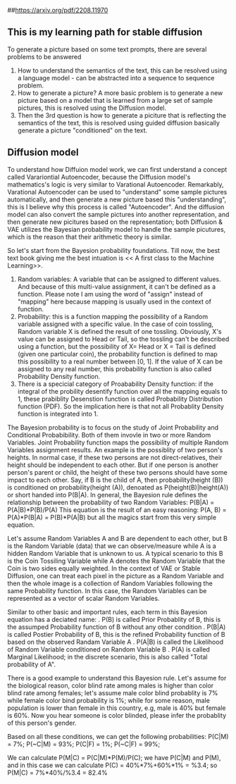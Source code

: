 ##https://arxiv.org/pdf/2208.11970
## This is my learning path for stable diffusion

To generate a picture based on some text prompts,  there are several problems to be answered

1. How to understand the semantics of the text, this can be resolved using a language model -  can be abstracted into a sequence to sequence problem.
2. How to generate a picture? A more basic problem is to generate a new picture based on a model that is learned from a large set of sample pictures, this is resolved using the Diffusion model.
3. Then the 3rd question is how to generate a piciture that is reflecting the semantics of the text, this is resolved using guided diffusion basically generate a picture "conditioned" on the text.

## Diffusion model
To understand how Diffuion model work, we can first understand a concept called Varariontial Autoencoder, because the Diffusion model's mathematics's logic is very similar to Varational Autoencoder. Remarkably, Varational Autoencoder can be used to "understand" some sample pictures automatically, and then generate a new picture based this "understanding", this is I believe why this process is called "Autoencoder". And the diffusion model can also convert the sample pictures into another representation, and then generate new picitures based on the representation; both Diffusion & VAE utilizes the Bayesian probability model to handle the sample picutures, which is the reason that their arithmetic theory is similar.

So let's start from the Bayesion probability foundations.  Till now, the best text book giving me the best intuation is << A first class to the Machine Learning>>. 

1. Random variables: A variable that can be assigned to different values. And because of this multi-value assignment,  it can't be defined as a function. Please note I am using the word of "assign" instead of "mapping" here because mapping is usually used in the context of function.
2. Probability:  this is a function mapping the possibility of a Random variable assigned with a specific value. In the case of coin tossling, Random variable X is defined the result of one tossling. Obviously, X's value can be assigned to Head or Tail, so the tossling can't be described using a function, but the possibility of X= Head or X = Tail is defined (given one particular coin), the probability function is defined to map this possibility to a real number between [0, 1].  If the value of X can be assigned to any real number,  this probability function is also called Probability Density function.
3. There is a specicial category of Proabability Density function:  if the integral of the probility desentify function over all the mapping equals to 1,  these prabiblity Desenstion function is called Probability Distribution function (PDF). So the implication here is that not all Probablity Density function is integrated into 1. 

The Bayesion probability is to focus on the study of Joint Probability and Conditional Probabibility. Both of them invovle in two or more Random Variables. Joint Probability function maps the possibility of multiple Random Variables assignment results. An example is the possiblity of two person's heights. In normal case, if these two persons are not direct-relatives, their height should be independent to each other.  But if one person is another person's parent or child,  the height of these two persons should have some impact to each other.  Say, if B is the child of A, then probability(height (B)) is conditioned on probability(height (A)), denoated as P(height(B)|height(A)) or short handed into P(B|A).   In general, the Bayesion rule defines the relationship between the probability of two Random Variables:
          P(B|A) = P(A|B)*P(B)/P(A)
 This equation is the result of an easy reasoning:  P(A, B) = P(A)*P(B|A) = P(B)*P(A|B) but all the magics start from this very simple equation.

 Let's assume Random Variables A and B are dependent to each other, but B is the Random Variable (data) that we can observe/measure while A is a hidden Random Variable that is unknown to us. A typical scenario to this B is the Coin Tossiling Variable while A denotes the Random Variable that the Coin is two sides equally weighted. In the context of VAE or Stable Diffusion,  one can treat each pixel in the picture as a Random Variable and then the whole image is a collection of Random Variables following the same Probability function. In this case, the Random Variables can be represented as a vector of scalar Random Variables.

Similar to other basic and important rules,  each term in this Bayesion equation has a deciated name:
.  P(B) is called Prior Probablity of B, this is the assumped Probability function of B without any other condition
.  P(B|A) is called Postier Probability of B,  this is the refined Probability function of B based on the observed Randam Variable A
.  P(A|B) is called the Likelihood of Random Variable conditioned on Random Variable B
.  P(A) is called Marginal Likelihood; in the discrete scenario,  this is also called "Total probability of A". 
 
There is a good example to understand this Bayesion rule. Let's assume for the biological reason, color blind rate among males is higher than color blind rate among females; let's assume male color blind probablity is 7% while female color bind probability is 1%; while for some reason, male population is lower than female in this country, e.g, male is 40% but female is 60%.  Now you hear someone is color blinded,  please infer the probablity of this person's gender.

Based on all these conditions, we can get the following probabilities:
P(C|M) = 7%;  P(~C|M) = 93%; P(C|F) = 1%; P(~C|F) = 99%; 

We can calculate P(M|C) = P(C|M)*P(M)/P(C); we have P(C|M) and P(M), and in this case we can calculate P(C) = 40%*7%+60%*1% = %3.4;  so P(M|C) = 7%*40%/%3.4 = 82.4%




 

 
          

